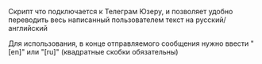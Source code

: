 Скрипт что подключается к Телеграм Юзеру, и позволяет удобно переводить весь написанный пользователем текст на русский/английский

Для использования, в конце отправляемого сообщения нужно ввести "[en]" или "[ru]" (квадратные скобки обязательны)